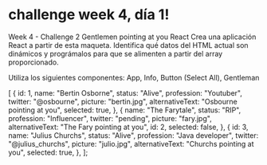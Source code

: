 # challenge week 4, día 1!

Week 4 - Challenge 2
Gentlemen pointing at you React
Crea una aplicación React a partir de esta maqueta. Identifica qué datos del HTML actual son dinámicos y prográmalos para que se alimenten a partir del array proporcionado.

Utiliza los siguientes componentes: App, Info, Button (Select All), Gentleman

[
{
id: 1,
name: "Bertin Osborne",
status: "Alive",
profession: "Youtuber",
twitter: "@osbourne",
picture: "bertin.jpg",
alternativeText: "Osbourne pointing at you",
selected: true,
},
{
name: "The Farytale",
status: "RIP",
profession: "Influencer",
twitter: "pending",
picture: "fary.jpg",
alternativeText: "The Fary pointing at you",
id: 2,
selected: false,
},
{
id: 3,
name: "Julius Churchs",
status: "Alive",
profession: "Java developer",
twitter: "@julius_churchs",
picture: "julio.jpg",
alternativeText: "Churchs pointing at you",
selected: true,
},
];
